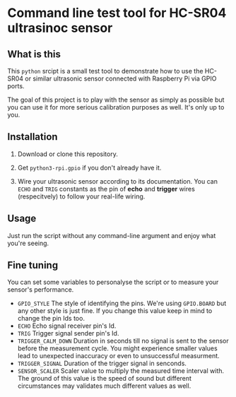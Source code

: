 # Command line test tool for HC-SR04 ultrasinoc sensor

## What is this

This ` python ` srcipt is a small test tool to demonstrate how to use the HC-SR04 or similar ultrasonic sensor connected with Raspberry Pi via GPIO ports.

The goal of this project is to play with the sensor as simply as possible but you can use it for more serious calibration purposes as well. It's only up to you.

## Installation

1. Download or clone this repository.

2. Get ` python3-rpi.gpio ` if you don't already have it.

3. Wire your ultrasonic sensor according to its documentation. You can ` ECHO ` and ` TRIG ` constants as the pin of **echo** and **trigger** wires (respecitvely) to follow your real-life wiring.

## Usage

Just run the script without any command-line argument and enjoy what you're seeing.

## Fine tuning

You can set some variables to personalyse the script or to measure your sensor's performance.

- ` GPIO_STYLE ` The style of identifying the pins. We're using ` GPIO.BOARD ` but any other style is just fine. If you change this value keep in mind to change the pin Ids too.
- ` ECHO ` Echo signal receiver pin's Id.
- ` TRIG ` Trigger signal sender pin's Id. 
- ` TRIGGER_CALM_DOWN ` Duration in seconds till no signal is sent to the sensor before the measurement cycle. You might experience smaller values lead to unexpected inaccuracy or even to unsuccessful measurment.
- ` TRIGGER_SIGNAL ` Duration of the trigger signal in senconds.
- ` SENSOR_SCALER ` Scaler value to multiply the measured time interval with. The ground of this value is the speed of sound but different circumstances may validates much different values as well.
